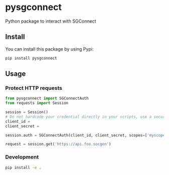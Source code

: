 # pysgconnect

Python package to interact with SGConnect

## Install

You can install this package by using Pypi:

```sh
pip install pysgconnect
```

## Usage

### Protect HTTP requests

```python
from pysgconnect import SGConnectAuth
from requests import Session

session = Session()
# Do not hardcode your credential directly in your scripts, use a secure Vault solution instead
client_id = 
client_secret =

session.auth = SGConnectAuth(client_id, client_secret, scopes=['myscope'], env='PRD')

request = session.get('https://api.foo.socgen')
```

### Development

```sh
pip install -e .
```
